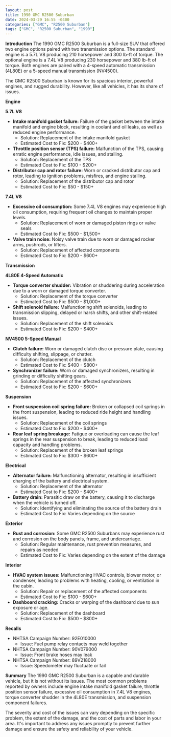 ```yaml
---
layout: post
title: 1990 GMC R2500 Suburban
date: 2024-03-29 16:55 -0400
categories: ["GMC", "R2500 Suburban"]
tags: ["GMC", "R2500 Suburban", "1990"]
---
```

**Introduction**
The 1990 GMC R2500 Suburban is a full-size SUV that offered two engine options paired with two transmission options. The standard engine is a 5.7L V8 producing 210 horsepower and 300 lb-ft of torque. The optional engine is a 7.4L V8 producing 230 horsepower and 380 lb-ft of torque. Both engines are paired with a 4-speed automatic transmission (4L80E) or a 5-speed manual transmission (NV4500).

The GMC R2500 Suburban is known for its spacious interior, powerful engines, and rugged durability. However, like all vehicles, it has its share of issues.

**Engine**

**5.7L V8**
* **Intake manifold gasket failure:** Failure of the gasket between the intake manifold and engine block, resulting in coolant and oil leaks, as well as reduced engine performance.
    * Solution: Replacement of the intake manifold gasket
    * Estimated Cost to Fix: $200 - $400+
* **Throttle position sensor (TPS) failure:** Malfunction of the TPS, causing erratic engine performance, idle issues, and stalling.
    * Solution: Replacement of the TPS
    * Estimated Cost to Fix: $100 - $200+
* **Distributor cap and rotor failure:** Worn or cracked distributor cap and rotor, leading to ignition problems, misfires, and engine stalling.
    * Solution: Replacement of the distributor cap and rotor
    * Estimated Cost to Fix: $50 - $150+

**7.4L V8**
* **Excessive oil consumption:** Some 7.4L V8 engines may experience high oil consumption, requiring frequent oil changes to maintain proper levels.
    * Solution: Replacement of worn or damaged piston rings or valve seals
    * Estimated Cost to Fix: $500 - $1,500+
* **Valve train noise:** Noisy valve train due to worn or damaged rocker arms, pushrods, or lifters.
    * Solution: Replacement of affected components
    * Estimated Cost to Fix: $200 - $600+

**Transmission**

**4L80E 4-Speed Automatic**
* **Torque converter shudder:** Vibration or shuddering during acceleration due to a worn or damaged torque converter.
    * Solution: Replacement of the torque converter
    * Estimated Cost to Fix: $500 - $1,000+
* **Shift solenoid failure:** Malfunctioning shift solenoids, leading to transmission slipping, delayed or harsh shifts, and other shift-related issues.
    * Solution: Replacement of the shift solenoids
    * Estimated Cost to Fix: $200 - $400+

**NV4500 5-Speed Manual**
* **Clutch failure:** Worn or damaged clutch disc or pressure plate, causing difficulty shifting, slippage, or chatter.
    * Solution: Replacement of the clutch
    * Estimated Cost to Fix: $400 - $800+
* **Synchronizer failure:** Worn or damaged synchronizers, resulting in grinding or difficulty shifting gears.
    * Solution: Replacement of the affected synchronizers
    * Estimated Cost to Fix: $200 - $600+

**Suspension**

* **Front suspension coil spring failure:** Broken or collapsed coil springs in the front suspension, leading to reduced ride height and handling issues.
    * Solution: Replacement of the coil springs
    * Estimated Cost to Fix: $200 - $400+
* **Rear leaf spring breakage:** Fatigue or overloading can cause the leaf springs in the rear suspension to break, leading to reduced load capacity and handling problems.
    * Solution: Replacement of the broken leaf springs
    * Estimated Cost to Fix: $300 - $600+

**Electrical**

* **Alternator failure:** Malfunctioning alternator, resulting in insufficient charging of the battery and electrical system.
    * Solution: Replacement of the alternator
    * Estimated Cost to Fix: $200 - $400+
* **Battery drain:** Parasitic draw on the battery, causing it to discharge when the vehicle is turned off.
    * Solution: Identifying and eliminating the source of the battery drain
    * Estimated Cost to Fix: Varies depending on the source

**Exterior**

* **Rust and corrosion:** Some GMC R2500 Suburbans may experience rust and corrosion on the body panels, frame, and undercarriage.
    * Solution: Regular maintenance, rust prevention measures, and repairs as needed
    * Estimated Cost to Fix: Varies depending on the extent of the damage

**Interior**

* **HVAC system issues:** Malfunctioning HVAC controls, blower motor, or condenser, leading to problems with heating, cooling, or ventilation in the cabin.
    * Solution: Repair or replacement of the affected components
    * Estimated Cost to Fix: $100 - $600+
* **Dashboard cracking:** Cracks or warping of the dashboard due to sun exposure or age.
    * Solution: Replacement of the dashboard
    * Estimated Cost to Fix: $500 - $800+

**Recalls**

* NHTSA Campaign Number: 92E010000
    * Issue: Fuel pump relay contacts may weld together
* NHTSA Campaign Number: 90V079000
    * Issue: Front brake hoses may leak
* NHTSA Campaign Number: 89V218000
    * Issue: Speedometer may fluctuate or fail

**Summary**
The 1990 GMC R2500 Suburban is a capable and durable vehicle, but it is not without its issues. The most common problems reported by owners include engine intake manifold gasket failure, throttle position sensor failure, excessive oil consumption in 7.4L V8 engines, torque converter shudder in the 4L80E transmission, and suspension component failures.

The severity and cost of the issues can vary depending on the specific problem, the extent of the damage, and the cost of parts and labor in your area. It's important to address any issues promptly to prevent further damage and ensure the safety and reliability of your vehicle.
